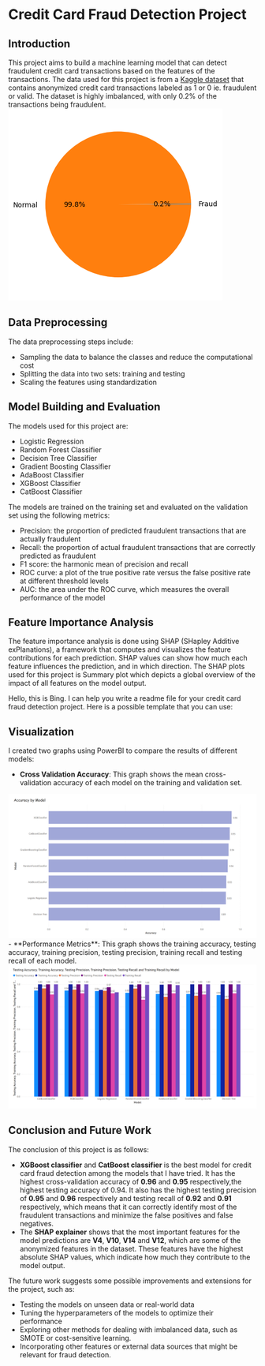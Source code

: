 # Credit Card Fraud Detection Project

## Introduction
This project aims to build a machine learning model that can detect fraudulent credit card transactions based on the features of the transactions. The data used for this project is from a [Kaggle dataset](https://www.kaggle.com/datasets/mlg-ulb/creditcardfraud) that contains anonymized credit card transactions labeled as 1 or 0 ie. fraudulent or valid. The dataset is highly imbalanced, with only 0.2% of the transactions being fraudulent.
<img src="https://github.com/Farah-DeebaJ/CreditCardFraudDetection/blob/main/distribution.png">


## Data Preprocessing
The data preprocessing steps include:

- Sampling the data to balance the classes and reduce the computational cost
- Splitting the data into two sets: training and testing
- Scaling the features using standardization

## Model Building and Evaluation
The models used for this project are:

- Logistic Regression
- Random Forest Classifier
- Decision Tree Classifier
- Gradient Boosting Classifier
- AdaBoost Classifier
- XGBoost Classifier
- CatBoost Classifier

The models are trained on the training set and evaluated on the validation set using the following metrics:

- Precision: the proportion of predicted fraudulent transactions that are actually fraudulent
- Recall: the proportion of actual fraudulent transactions that are correctly predicted as fraudulent
- F1 score: the harmonic mean of precision and recall
- ROC curve: a plot of the true positive rate versus the false positive rate at different threshold levels
- AUC: the area under the ROC curve, which measures the overall performance of the model

## Feature Importance Analysis
The feature importance analysis is done using SHAP (SHapley Additive exPlanations), a framework that computes and visualizes the feature contributions for each prediction. SHAP values can show how much each feature influences the prediction, and in which direction. The SHAP plots used for this project is Summary plot which depicts a global overview of the impact of all features on the model output.

Hello, this is Bing. I can help you write a readme file for your credit card fraud detection project. Here is a possible template that you can use:

## Visualization

I created two graphs using PowerBI to compare the results of different models:

- **Cross Validation Accuracy**: This graph shows the mean cross-validation accuracy of each model on the training and validation set.
<img src="https://github.com/Farah-DeebaJ/CreditCardFraudDetection/blob/main/Accuracy.png">
- **Performance Metrics**: This graph shows the training accuracy, testing accuracy, training precision, testing precision, training recall and testing recall of each model.
<img src="https://github.com/Farah-DeebaJ/CreditCardFraudDetection/blob/main/Performance.png">


## Conclusion and Future Work
The conclusion of this project is as follows:
- **XGBoost classifier** and **CatBoost classifier** is the best model for credit card fraud detection among the models that I have tried. It has the highest cross-validation accuracy of **0.96** and **0.95** respectively,the highest testing accuracy of 0.94. It also has the highest testing precision of **0.95** and **0.96** respectively and testing recall of **0.92** and **0.91** respectively, which means that it can correctly identify most of the fraudulent transactions and minimize the false positives and false negatives. 
- The **SHAP explainer** shows that the most important features for the model predictions are **V4**, **V10**, **V14** and **V12**, which are some of the anonymized features in the dataset. These features have the highest absolute SHAP values, which indicate how much they contribute to the model output.

The future work suggests some possible improvements and extensions for the project, such as:
- Testing the models on unseen data or real-world data
- Tuning the hyperparameters of the models to optimize their performance
- Exploring other methods for dealing with imbalanced data, such as SMOTE or cost-sensitive learning.
- Incorporating other features or external data sources that might be relevant for fraud detection.
